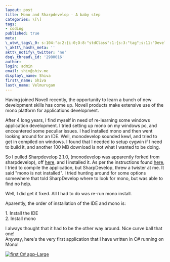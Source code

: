 ```yaml
---
layout: post
title: Mono and Sharpdevelop - A baby step
categories: \[\]
tags:
- coding
published: true
meta:
\_utw\_tags\_0: s:104:"a:2:{i:0;O:8:"stdClass":1:{s:3:"tag";s:11:"Development";}i:1;O:8:"stdClass":1:{s:3:"tag";s:6:"Others";}}";
\_aktt\_hash\_meta: ''
aktt\_notify\_twitter: 'no'
dsq\_thread\_id: '2980016'
author:
login: admin
email: shiv@shiv.me
display\_name: Shiva
first\_name: Shiva
last\_name: Velmurugan
---
```


Having joined Novell recently, the opportunity to learn a bunch of new development skills has come up. Novell products make extensive use of the mono platform for applications development.

After 4 long years, I find myself in need of re-learning some windows application development. I tried setting up mono on my windows pc, and encountered some peculiar issues. I had installed mono and then went looking around for an IDE. Well, monodevelop sounded kewl, and tried to get in compiled on windows. I found that I needed to setup cygwin if I need to build it, and another 100 MB download is not what I wanted to be doing.

So I pulled Sharpdevelop 2.1.0, (monodevelop was apparently forked from sharpdevelop), off [here][0], and I installed it. As per the instructions found [here][1], I tried to compile the application, but SharpDevelop, threw a twister at me. It said "mono is not installed". I tried hunting around for some options somewhere that told SharpDevelop where to look for mono, but was able to find no help.

Well, I did get it fixed. All I had to do was re-run mono install.

Aparently, the order of installation of the IDE and mono is:

1\. Install the IDE  
2\. Install mono

I always thought that it had to be the other way around. Nice curve ball that one!  
Anyway, here's the very first application that I have written in C\# running on Mono!

[![first C# app-Large](/images/first-csharp-app-big.jpg)][2]


[0]: http://www.icsharpcode.net/OpenSource/SD/Download/
[1]: http://community.sharpdevelop.net/blogs/mattward/archive/2005/10/12/SharpDevelopAndMono.aspx
[2]: http://shvelmur.com/wpress/wp-content/uploads/2006/12/first-csharp-app-big.jpg
